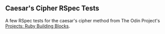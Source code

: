 ## Caesar's Cipher RSpec Tests
A few RSpec tests for the caesar's cipher method from The Odin Project's [Projects: Ruby Building Blocks](http://www.theodinproject.com/ruby-programming/building-blocks).
